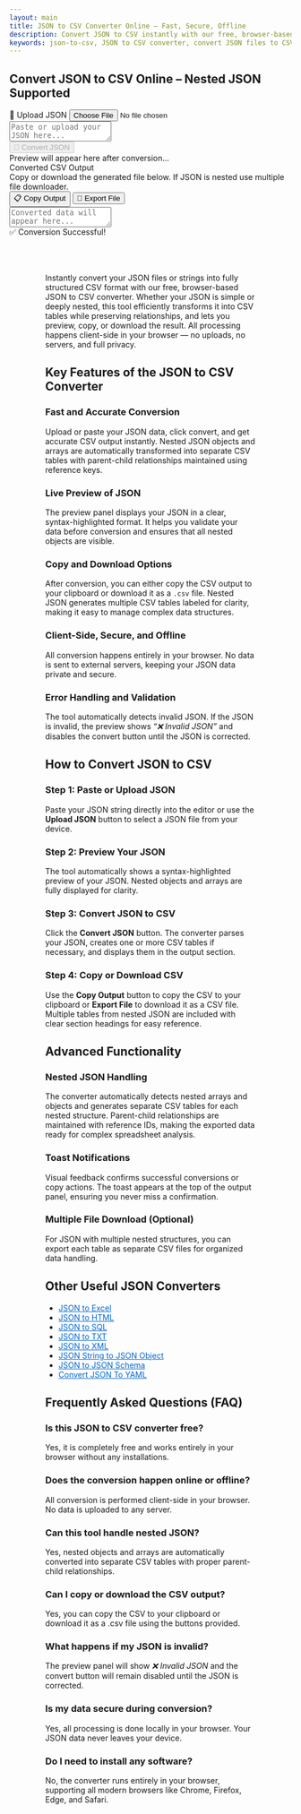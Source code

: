 ```yaml
---
layout: main
title: JSON to CSV Converter Online – Fast, Secure, Offline
description: Convert JSON to CSV instantly with our free, browser-based tool. Fast, secure, offline, and easy to use. Perfect for  everyone.
keywords: json-to-csv, JSON to CSV converter, convert JSON files to CSV, online JSON to CSV tool, free JSON to CSV
---
```


<script src="https://code.jquery.com/jquery-3.6.0.min.js"></script>
<script src="https://cdn.jsdelivr.net/npm/jsonview@1.2.0/dist/jquery.jsonview.min.js"></script>
<link href="https://cdn.jsdelivr.net/npm/jsonview@1.2.0/dist/jquery.jsonview.min.css" rel="stylesheet">
<section>  <h1>Convert JSON to CSV Online – Nested JSON Supported</h1> </section>
<div class="jsonx-container">
  <!-- Top Panel -->
  <div class="jsonx-panel">
    <div class="jsonx-pane-container">
      <!-- Left JSON Editor Pane -->
      <div class="jsonx-pane">
        <div class="jsonx-header" style="justify-content: space-between;">
          <div class="jsonx-title"></div>
          <label class="jsonx-btn jsonx-upload-label" id="uploadBtnJson">
            📂 Upload JSON
            <input id="fileInputJson" type="file" accept=".json,application/json">
          </label>
        </div>
        <textarea id="jsonInputEditor" class="jsonx-editor" placeholder="Paste or upload your JSON here..."></textarea>
      </div>
      <!-- Right Preview + Convert Pane -->
      <div class="jsonx-pane">
        <div class="jsonx-header" style="justify-content: space-between;">
          <div class="jsonx-title"></div>
          <button class="jsonx-btn primary" id="convertBtnJson" disabled>🔄 Convert JSON</button>
        </div>
        <div id="jsonPreviewArea" class="jsonx-preview">
          <div class="jsonx-placeholder">Preview will appear here after conversion...</div>
        </div>
      </div>
    </div>
  </div>
</div>

<div id="convertedFile">
<!-- CSV/Text Output Section -->
<div class="jsonx-container">
  <div class="jsonx-panel" id="outputPanel">
    <div class="jsonx-header">
      <div>
        <div class="jsonx-title">Converted CSV Output</div>
        <div class="jsonx-small">Copy or download the generated file below. If JSON is nested use multiple file downloader.</div>
      </div>
      <div class="jsonx-controls">
        <button class="jsonx-btn" id="copyOutputBtn">📋 Copy Output</button>
        <button class="jsonx-btn" id="exportOutputBtn">💾 Export File</button>
      </div>
    </div>
    <textarea id="outputArea" class="jsonx-output" placeholder="Converted data will appear here..." readonly></textarea>
  </div>
</div>
</div>
<!-- Toast -->
<div id="toastJson" class="jsonx-toast">✅ Conversion Successful!</div>

<script src="/assets/js/json-to-csv.js"></script>


<div style="margin:4rem;">

  <p>Instantly convert your JSON files or strings into fully structured CSV format with our free, browser-based JSON to CSV converter. Whether your JSON is simple or deeply nested, this tool efficiently transforms it into CSV tables while preserving relationships, and lets you preview, copy, or download the result. All processing happens client-side in your browser — no uploads, no servers, and full privacy.</p>

  <h2>Key Features of the JSON to CSV Converter</h2>

  <h3>Fast and Accurate Conversion</h3>
  <p>Upload or paste your JSON data, click convert, and get accurate CSV output instantly. Nested JSON objects and arrays are automatically transformed into separate CSV tables with parent-child relationships maintained using reference keys.</p>

  <h3>Live Preview of JSON</h3>
  <p>The preview panel displays your JSON in a clear, syntax-highlighted format. It helps you validate your data before conversion and ensures that all nested objects are visible.</p>

  <h3>Copy and Download Options</h3>
  <p>After conversion, you can either copy the CSV output to your clipboard or download it as a <code>.csv</code> file. Nested JSON generates multiple CSV tables labeled for clarity, making it easy to manage complex data structures.</p>

  <h3>Client-Side, Secure, and Offline</h3>
  <p>All conversion happens entirely in your browser. No data is sent to external servers, keeping your JSON data private and secure.</p>

  <h3>Error Handling and Validation</h3>
  <p>The tool automatically detects invalid JSON. If the JSON is invalid, the preview shows <em>“❌ Invalid JSON”</em> and disables the convert button until the JSON is corrected.</p>

  <h2>How to Convert JSON to CSV</h2>

  <h3>Step 1: Paste or Upload JSON</h3>
  <p>Paste your JSON string directly into the editor or use the <strong>Upload JSON</strong> button to select a JSON file from your device.</p>

  <h3>Step 2: Preview Your JSON</h3>
  <p>The tool automatically shows a syntax-highlighted preview of your JSON. Nested objects and arrays are fully displayed for clarity.</p>

  <h3>Step 3: Convert JSON to CSV</h3>
  <p>Click the <strong>Convert JSON</strong> button. The converter parses your JSON, creates one or more CSV tables if necessary, and displays them in the output section.</p>

  <h3>Step 4: Copy or Download CSV</h3>
  <p>Use the <strong>Copy Output</strong> button to copy the CSV to your clipboard or <strong>Export File</strong> to download it as a CSV file. Multiple tables from nested JSON are included with clear section headings for easy reference.</p>

  <h2>Advanced Functionality</h2>

  <h3>Nested JSON Handling</h3>
  <p>The converter automatically detects nested arrays and objects and generates separate CSV tables for each nested structure. Parent-child relationships are maintained with reference IDs, making the exported data ready for complex spreadsheet analysis.</p>

  <h3>Toast Notifications</h3>
  <p>Visual feedback confirms successful conversions or copy actions. The toast appears at the top of the output panel, ensuring you never miss a confirmation.</p>

  <h3>Multiple File Download (Optional)</h3>
  <p>For JSON with multiple nested structures, you can export each table as separate CSV files for organized data handling.</p>

  <h2>Other Useful JSON Converters</h2>
  <ul>
    <li><a href="json-to-excel" style="color:#0066cc; text-decoration:underline;">JSON to Excel</a></li>
    <li><a href="json-to-html" style="color:#0066cc; text-decoration:underline;">JSON to HTML</a></li>
    <li><a href="json-to-sql" style="color:#0066cc; text-decoration:underline;">JSON to SQL</a></li>
    <li><a href="json-to-txt" style="color:#0066cc; text-decoration:underline;">JSON to TXT</a></li>
    <li><a href="json-to-xml" style="color:#0066cc; text-decoration:underline;">JSON to XML</a></li>
    <li><a href="json-string-to-json-object" style="color:#0066cc; text-decoration:underline;">JSON String to JSON Object</a></li>
    <li><a href="json-to-json-schema" style="color:#0066cc; text-decoration:underline;">JSON to JSON Schema</a></li>
    <li><a href="json-to-yaml" style="color:#0066cc; text-decoration:underline;">Convert JSON To YAML</a></li>
  </ul>

  <h2>Frequently Asked Questions (FAQ)</h2>

  <h3>Is this JSON to CSV converter free?</h3>
  <p>Yes, it is completely free and works entirely in your browser without any installations.</p>

  <h3>Does the conversion happen online or offline?</h3>
  <p>All conversion is performed client-side in your browser. No data is uploaded to any server.</p>

  <h3>Can this tool handle nested JSON?</h3>
  <p>Yes, nested objects and arrays are automatically converted into separate CSV tables with proper parent-child relationships.</p>

  <h3>Can I copy or download the CSV output?</h3>
  <p>Yes, you can copy the CSV to your clipboard or download it as a .csv file using the buttons provided.</p>

  <h3>What happens if my JSON is invalid?</h3>
  <p>The preview panel will show <em>❌ Invalid JSON</em> and the convert button will remain disabled until the JSON is corrected.</p>

  <h3>Is my data secure during conversion?</h3>
  <p>Yes, all processing is done locally in your browser. Your JSON data never leaves your device.</p>

  <h3>Do I need to install any software?</h3>
  <p>No, the converter runs entirely in your browser, supporting all modern browsers like Chrome, Firefox, Edge, and Safari.</p>

</div>

<!-- ✅ WebApplication Schema -->
<script type="application/ld+json">
{
  "@context": "https://schema.org",
  "@type": "WebApplication",
  "name": "JSON to CSV Converter",
  "alternateName": "Convert JSON Files to CSV Online",
  "operatingSystem": "Any",
  "applicationCategory": "UtilityApplication",
  "applicationSubCategory": "File Conversion",
  "description": "Convert JSON files to CSV instantly with this free browser-based converter. No uploads, no installations — fast, secure, and private data conversion directly on your device.",
  "url": "https://smallsuggestions.com/json-to-csv",
  "image": "https://smallsuggestions.com/assets/img/smallsuggestions.webp",
  "creator": {
    "@type": "Organization",
    "name": "Small Suggestions",
    "url": "https://smallsuggestions.com"
  },
  "featureList": [
    "Instant JSON to CSV conversion",
    "Handles nested JSON with multiple CSV tables",
    "Preview JSON with syntax highlighting before conversion",
    "Copy CSV to clipboard or export as .csv file",
    "No software installation required",
    "Completely client-side — no data uploads"
  ],
  "offers": {
    "@type": "Offer",
    "price": "0",
    "priceCurrency": "USD",
    "category": "Free"
  },
  "softwareVersion": "1.0.0",
  "browserRequirements": "Works on all JavaScript-enabled browsers",
  "permissions": "No data storage or tracking involved",
  "inLanguage": "en",
  "about": {
    "@type": "Thing",
    "name": "JSON to CSV Conversion",
    "sameAs": [
      "https://en.wikipedia.org/wiki/JSON",
      "https://en.wikipedia.org/wiki/Comma-separated_values",
      "https://smallsuggestions.com/json-to-excel",
    "https://smallsuggestions.com/json-to-html",
    "https://smallsuggestions.com/json-to-pdf",
    "https://smallsuggestions.com/json-to-sql",
    "https://smallsuggestions.com/json-to-txt",
    "https://smallsuggestions.com/json-to-xml"
    ]
  }
}
</script>
<!-- ✅ ConvertAction Schema -->
<script type="application/ld+json">
{
  "@context": "https://schema.org",
  "@type": "Action",
  "@id": "#convertJsonToCsv",
  "name": "Convert JSON to CSV",
  "description": "This online tool lets you convert JSON files or strings into CSV format directly in your browser with no uploads or installations.",
  "actionStatus": "PotentialActionStatus",
  "object": {
    "@type": "Dataset",
    "name": "JSON Dataset",
    "description": "JSON file or string containing structured data."
  },
  "result": {
    "@type": "Dataset",
    "name": "CSV File",
    "description": "CSV file generated from uploaded JSON data, including multiple tables for nested JSON."
  },
  "target": {
    "@type": "EntryPoint",
    "urlTemplate": "https://smallsuggestions.com/json-to-csv",
    "actionPlatform": [
      "https://schema.org/DesktopWebPlatform",
      "https://schema.org/MobileWebPlatform",
    ]
  }
}
</script>
<!-- ✅ Dataset Schema -->
<script type="application/ld+json">
{
  "@context": "https://schema.org",
  "@graph": [
    {
      "@type": "Dataset",
      "@id": "#inputJsonDataset",
      "name": "JSON Data Input",
      "description": "Structured JSON data uploaded or pasted by users to convert into CSV format.",
      "keywords": ["JSON", "Nested JSON", "Data conversion", "JSON to CSV"],
      "license": "https://creativecommons.org/licenses/by/4.0/",
      "creator": {
        "@type": "Organization",
        "name": "Small Suggestions"
      }
    },
    {
      "@type": "Dataset",
      "@id": "#outputCsvDataset",
      "name": "CSV File Output",
      "description": "CSV file generated from the input JSON data, including separate tables for nested objects.",
      "keywords": ["CSV", "Comma Separated Values", "Spreadsheet", "Data export"],
      "license": "https://creativecommons.org/licenses/by/4.0/",
      "creator": {
        "@type": "Organization",
        "name": "Small Suggestions"
      }
    }
  ]
}
</script>

<!-- ✅ HowTo Schema -->
<script type="application/ld+json">
{
  "@context": "https://schema.org",
  "@type": "HowTo",
  "name": "How to Convert JSON to CSV",
  "description": "Follow these simple steps to convert your JSON data into CSV format using our free web tool.",
  "step": [
    {
      "@type": "HowToStep",
      "position": 1,
      "name": "Paste or Upload JSON",
      "text": "Paste your JSON string into the editor or use the Upload button to select a JSON file from your device."
    },
    {
      "@type": "HowToStep",
      "position": 2,
      "name": "Preview Your JSON",
      "text": "View your JSON content in the preview panel with syntax highlighting to ensure it's correctly formatted."
    },
    {
      "@type": "HowToStep",
      "position": 3,
      "name": "Convert to CSV",
      "text": "Click the Convert JSON button to generate CSV output, including separate tables for nested JSON."
    },
    {
      "@type": "HowToStep",
      "position": 4,
      "name": "Copy or Download CSV",
      "text": "Copy the CSV to your clipboard or download it as a .csv file. Nested JSON will produce multiple CSV tables."
    }
  ]
}
</script>
<!-- ✅ ItemList Schema -->
<script type="application/ld+json">
{
  "@context": "https://schema.org",
  "@type": "ItemList",
  "name": "Related JSON Conversion Tools",
  "itemListOrder": "Ascending",
  "itemListElement": [
    { "@type": "ListItem", "position": 1, "name": "JSON to Excel", "url": "https://smallsuggestions.com/json-to-excel" },
    { "@type": "ListItem", "position": 2, "name": "JSON to HTML", "url": "https://smallsuggestions.com/json-to-html" },
    { "@type": "ListItem", "position": 3, "name": "JSON to PDF", "url": "https://smallsuggestions.com/json-to-pdf" },
    { "@type": "ListItem", "position": 4, "name": "JSON to TXT", "url": "https://smallsuggestions.com/json-to-txt" },
    { "@type": "ListItem", "position": 5, "name": "JSON to SQL", "url": "https://smallsuggestions.com/json-to-sql" },
    { "@type": "ListItem", "position": 6, "name": "JSON to XML", "url": "https://smallsuggestions.com/json-to-xml" },
    { "@type": "ListItem", "position": 7, "name": "JSON String to JSON Object", "url": "https://smallsuggestions.com/json-string-to-json-object" },
    { "@type": "ListItem", "position": 8, "name": "JSON to JSON Schema", "url": "https://smallsuggestions.com/json-to-json-schema" }
  ]
}
</script>
<!-- ✅ FAQPage Schema -->
<script type="application/ld+json">
{
  "@context": "https://schema.org",
  "@type": "FAQPage",
  "mainEntity": [
    {
      "@type": "Question",
      "name": "Is this JSON to CSV converter free to use?",
      "acceptedAnswer": { "@type": "Answer", "text": "Yes, our JSON to CSV converter is completely free and works directly in your browser." }
    },
    {
      "@type": "Question",
      "name": "Does the conversion happen online or offline?",
      "acceptedAnswer": { "@type": "Answer", "text": "All conversions happen client-side in your browser. No data is uploaded or stored on external servers." }
    },
    {
      "@type": "Question",
      "name": "Can this tool handle nested JSON?",
      "acceptedAnswer": { "@type": "Answer", "text": "Yes, nested JSON objects and arrays are automatically converted into separate CSV tables with reference IDs for relationships." }
    },
    {
      "@type": "Question",
      "name": "Can I copy or download the CSV output?",
      "acceptedAnswer": { "@type": "Answer", "text": "Yes, you can copy the CSV to your clipboard or export it as a .csv file using the provided buttons." }
    },
    {
      "@type": "Question",
      "name": "Do I need to install any software?",
      "acceptedAnswer": { "@type": "Answer", "text": "No installation is required. The converter runs entirely in your web browser." }
    },
    {
      "@type": "Question",
      "name": "Will my data formatting stay intact?",
      "acceptedAnswer": { "@type": "Answer", "text": "Yes, your JSON structure and values are preserved, and nested objects are properly separated into tables." }
    },
    {
      "@type": "Question",
      "name": "Can I use this tool on mobile devices?",
      "acceptedAnswer": { "@type": "Answer", "text": "Yes, it works smoothly on all mobile browsers that support JavaScript." }
    },
    {
      "@type": "Question",
      "name": "Are there any file size limits?",
      "acceptedAnswer": { "@type": "Answer", "text": "No, there are no file size restrictions. Conversion depends only on your browser's memory capacity." }
    },
    {
      "@type": "Question",
      "name": "Which CSV options are available?",
      "acceptedAnswer": { "@type": "Answer", "text": "You can copy the CSV, export it as a .csv file, and for nested JSON, multiple CSV tables are created automatically." }
    },
    {
      "@type": "Question",
      "name": "Which browsers are supported?",
      "acceptedAnswer": { "@type": "Answer", "text": "All modern browsers are supported, including Chrome, Firefox, Edge, and Safari." }
    }
  ]
}
</script>
